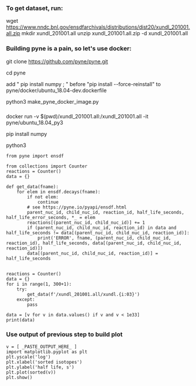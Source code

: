 
### To get dataset, run:

wget https://www.nndc.bnl.gov/ensdfarchivals/distributions/dist20/xundl_201001.all.zip
mkdir xundl_201001.all
unzip xundl_201001.all.zip -d xundl_201001.all

### Building pyne is a pain, so let's use docker:

git clone https://github.com/pyne/pyne.git

cd pyne

add "    pip install numpy ; \" before "pip install --force-reinstall" to pyne/docker/ubuntu_18.04-dev.dockerfile

python3 make_pyne_docker_image.py 

###

docker run -v $(pwd)/xundl_201001.all:/xundl_201001.all -it pyne/ubuntu_18.04_py3

pip install numpy

python3

```
from pyne import ensdf

from collections import Counter
reactions = Counter()
data = {}

def get_data(fname):
    for elem in ensdf.decays(fname):
        if not elem:
            continue
        # see https://pyne.io/pyapi/ensdf.html
        parent_nuc_id, child_nuc_id, reaction_id, half_life_seconds, half_life_error_seconds, *_ = elem
        reactions[(parent_nuc_id, child_nuc_id)] += 1
        if (parent_nuc_id, child_nuc_id, reaction_id) in data and half_life_seconds != data[(parent_nuc_id, child_nuc_id, reaction_id)]:
            print('ERROR', fname, (parent_nuc_id, child_nuc_id, reaction_id), half_life_seconds, data[(parent_nuc_id, child_nuc_id, reaction_id)])
        data[(parent_nuc_id, child_nuc_id, reaction_id)] = half_life_seconds


reactions = Counter()
data = {}
for i in range(1, 300+1):
    try:
        get_data(f'/xundl_201001.all/xundl.{i:03}')
    except:
        pass

data = [v for v in data.values() if v and v < 1e33]
print(data)
```

### Use output of previous step to build plot

```
v = [ _PASTE_OUTPUT_HERE_ ]
import matplotlib.pyplot as plt
plt.yscale('log')
plt.xlabel('sorted isotopes')
plt.ylabel('half life, s')
plt.plot(sorted(v))
plt.show()
```